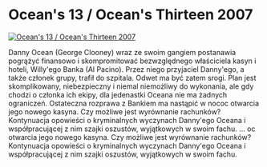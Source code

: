 Ocean's 13 / Ocean's Thirteen 2007 
=============
[![Ocean's 13 / Ocean's Thirteen 2007 ](http://vidos.pl/images/player.gif)](http://vidos.pl/ocean-s-13-ocean-s-thirteen-2007)

 Danny Ocean (George Clooney) wraz ze swoim gangiem postanawia pogrążyć finansowo i skompromitować bezwzględnego właściciela kasyn i hoteli, Willy'ego Banka (Al Pacino). Przez niego przyjaciel Danny'ego, a także członek grupy, trafił do szpitala. Odwet ma być zatem srogi. Plan jest skomplikowany, niebezpieczny i niemal niemożliwy do wykonania, ale gdy chodzi o członka ich ekipy, dla jedenastki Oceana nie ma żadnych ograniczeń. Ostateczna rozprawa z Bankiem ma nastąpić w nococ otwarcia jego nowego kasyna. Czy możliwe jest wyrównanie rachunków? Kontynuacja opowieści o kryminalnych wyczynach Danny'ego Oceana i współpracującej z nim szajki oszustów, wyjątkowych w swoim fachu.  ... oc otwarcia jego nowego kasyna. Czy możliwe jest wyrównanie rachunków? Kontynuacja opowieści o kryminalnych wyczynach Danny'ego Oceana i współpracującej z nim szajki oszustów, wyjątkowych w swoim fachu.
